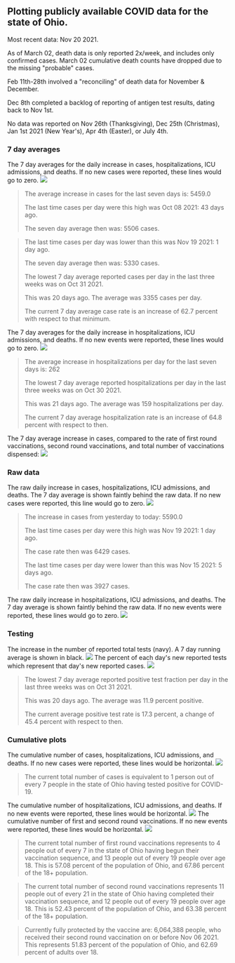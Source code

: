 ## Plotting publicly available COVID data for the state of Ohio. 

Most recent data: Nov 20 2021. 

As of March 02, death data is only reported 2x/week, and includes only confirmed cases. March 02 cumulative death counts have dropped due to the missing "probable" cases.

Feb 11th-28th involved a "reconciling" of death data for November & December.

Dec 8th completed a backlog of reporting of antigen test results, dating back to Nov 1st.

No data was reported on Nov 26th (Thanksgiving), Dec 25th (Christmas), Jan 1st 2021 (New Year's), Apr 4th (Easter), or July 4th.
### 7 day averages
The 7 day averages for the daily increase in cases, hospitalizations, ICU admissions, and deaths. If no new cases were reported, these lines would go to zero.
![](7dayaverage_cases.png)

>The average increase in cases for the last seven days is: 5459.0
>
>The last time cases per day were this high was Oct 08 2021: 43 days ago.
>
>The seven day average then was: 5506 cases.

>
>The last time cases per day was lower than this was Nov 19 2021: 1 day ago.
>
>The seven day average then was: 5330 cases.
>
>The lowest 7 day average reported cases per day in the last three weeks was on Oct 31 2021.
>
>This was 20 days ago. The average was 3355 cases per day.
>
>The current 7 day average case rate is an increase of 62.7 percent with respect to that minimum.

The 7 day averages for the daily increase in hospitalizations, ICU admissions, and deaths. If no new events were reported, these lines would go to zero.
![](7dayaverage_hospital.png)

>The average increase in hospitalizations per day for the last seven days is: 262
>
>The lowest 7 day average reported hospitalizations per day in the last three weeks was on Oct 30 2021.
>
>This was 21 days ago. The average was 159 hospitalizations per day.
>
>The current 7 day average hospitalization rate is an increase of 64.8 percent with respect to then.

The 7 day average increase in cases, compared to the rate of first round vaccinations, second round vaccinations, and total number of vaccinations dispensed:
![](DailyVaccinationsCases.png)

### Raw data
The raw daily increase in cases, hospitalizations, ICU admissions, and deaths. The 7 day average is shown faintly behind the raw data. If no new cases were reported, this line would go to zero.
![](DailyCases.png)

>The increase in cases from yesterday to today: 5590.0 
>
>The last time cases per day were this high was Nov 19 2021: 1 day ago. 
>
>The case rate then was 6429 cases.
>
>The last time cases per day were lower than this was Nov 15 2021: 5 days ago. 
>
>The case rate then was 3927 cases.

The raw daily increase in hospitalizations, ICU admissions, and deaths. The 7 day average is shown faintly behind the raw data. If no new events were reported, these lines would go to zero.
![](DailyHospitalizations.png)

### Testing

The increase in the number of reported total tests (navy). A 7 day running average is shown in black.
![](DailyTests.png)
The percent of each day's new reported tests which represent that day's new reported cases.
![](percentpositive_tests.png)

>The lowest 7 day average reported positive test fraction per day in the last three weeks was on Oct 31 2021.
>
>This was 20 days ago. The average was 11.9 percent positive. 
>
>The current average positive test rate is 17.3 percent, a change of 45.4 percent with respect to then. 

### Cumulative plots
The cumulative number of cases, hospitalizations, ICU admissions, and deaths. If no new cases were reported, these lines would be horizontal.
![](Cases.png)

>The current total number of cases is equivalent to 1 person out of every 7 people in the state of Ohio having tested positive for COVID-19.

The cumulative number of hospitalizations, ICU admissions, and deaths. If no new events were reported, these lines would be horizontal.
![](Hospitalizations.png)
The cumulative number of first and second round vaccinations. If no new events were reported, these lines would be horizontal.
![](Vaccinations.png)

>The current total number of first round vaccinations represents to 4 people out of every 7 in the state of Ohio having begun their vaccination sequence, and 13 people out of every 19 people over age 18.
 >This is 57.08 percent of the population of Ohio, and 67.86 percent of the 18+ population.

>The current total number of second round vaccinations represents 11 people out of every 21 in the state of Ohio having completed their vaccination sequence, and 12 people out of every 19 people over age 18. 
>This is 52.43 percent of the population of Ohio, and 63.38 percent of the 18+ population.

>Currently fully protected by the vaccine are: 6,064,388 people, who received their second round vaccination on or before Nov 06 2021.
>This represents 51.83 percent of the population of Ohio, and 62.69 percent of adults over 18.

